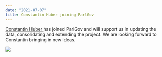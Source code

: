 ```yaml
---
date: "2021-07-07"
title: Constantin Huber joining ParlGov
---
```


[Constantin Huber ](https://www.socium.uni-bremen.de/about-the-socium/members/constantin-huber/en/) has joined ParlGov and will support us in updating the data, consolidating and extending the project. We are looking forward to Constantin bringing in new ideas.


![](/images/parliament-germany.jpg)
